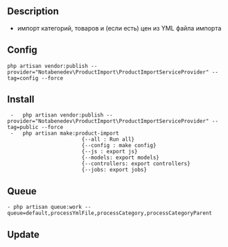## Description
- импорт категорий, товаров и (если есть) цен из YML файла импорта

## Config
    php artisan vendor:publish --provider="Notabenedev\ProductImport\ProductImportServiceProvider" --tag=config --force

## Install
     -   php artisan vendor:publish --provider="Notabenedev\ProductImport\ProductImportServiceProvider" --tag=public --force
     -   php artisan make:product-import
                            {--all : Run all}
                            {--config : make config}
                            {--js : export js}
                            {--models: export models}
                            {--controllers: export controllers}
                            {--jobs: export jobs}
## Queue
    - php artisan queue:work --queue=default,processYmlFile,processCategory,processCategoryParent

## Update
   